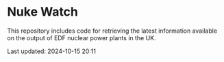 # Nuke Watch

This repository includes code for retrieving the latest information available on the output of EDF nuclear power plants in the UK.

Last updated: 2024-10-15 20:11